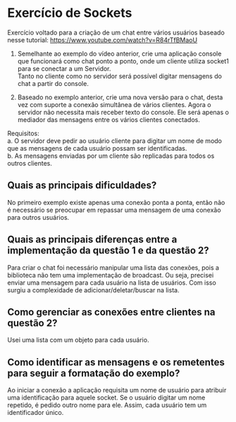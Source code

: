 # Exercício de Sockets  
  
Exercício voltado para a criação de um chat entre vários usuários baseado nesse tutorial: https://www.youtube.com/watch?v=R84rTfBMaoU

1. Semelhante ao exemplo do vídeo anterior, crie uma aplicação console que funcionará como chat ponto a ponto, onde um cliente utiliza socket1 para se conectar a um Servidor.  
Tanto no cliente como no servidor será possível digitar mensagens do chat a partir do console.   

2. Baseado no exemplo anterior, crie uma nova versão para o chat, desta vez com suporte a conexão simultânea de vários clientes. Agora o servidor não necessita mais receber texto do console. Ele será apenas o mediador das mensagens entre os vários clientes conectados.  

Requisitos:  
a. O servidor deve pedir ao usuário cliente para digitar um nome de modo que as mensagens de cada usuário possam ser identificadas.  
b. As mensagens enviadas por um cliente são replicadas para todos os outros clientes.  

## Quais as principais dificuldades?  
No primeiro exemplo existe apenas uma conexão ponta a ponta, então não é necessário se preocupar em repassar uma mensagem de uma conexão para outros usuários.  

## Quais as principais diferenças entre a implementação da questão 1 e da questão 2?  
Para criar o chat foi necessário manipular uma lista das conexões, pois a biblioteca não tem uma implementação de broadcast. Ou seja, precisei enviar uma mensagem para cada usuário na lista de usuários.
Com isso surgiu a complexidade de adicionar/deletar/buscar na lista.

## Como gerenciar as conexões entre clientes na questão 2?  
Usei uma lista com um objeto para cada usuário.  

## Como identificar as mensagens e os remetentes para seguir a formatação do exemplo?  
Ao iniciar a conexão a aplicação requisita um nome de usuário para atribuir uma identificação para aquele socket. Se o usuário digitar um nome repetido, é pedido outro nome para ele. Assim, cada usuário tem um identificador único.
